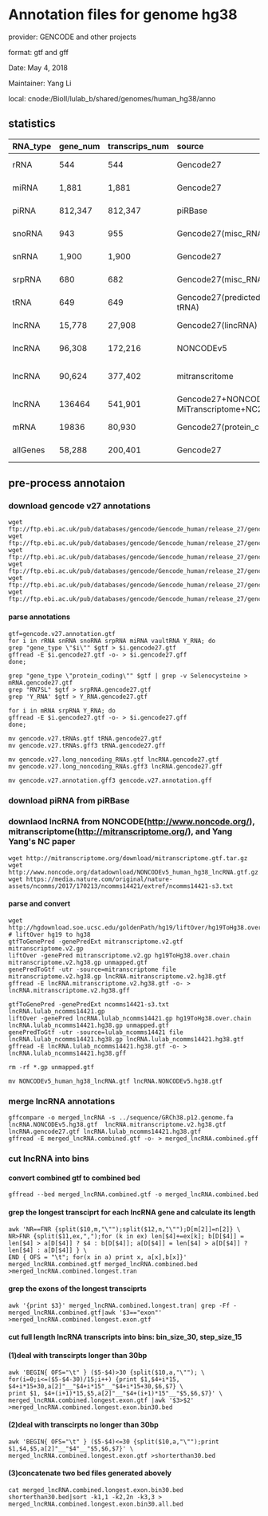 # Annotation files for genome hg38
provider: GENCODE and other projects

format: gtf and gff

Date: May 4, 2018

Maintainer: Yang Li

local: cnode:/BioII/lulab_b/shared/genomes/human_hg38/anno


## statistics

| **RNA_type** | **gene_num** | **transcrips_num** | **source** | **file** |
| :------- |:-------|:------|:-----|:---------|
| rRNA  | 544 | 544 | Gencode27 | rRNA.gencode27.gtf / rRNA.gencode27.gff |
| miRNA | 1,881 | 1,881 | Gencode27 | miRNA.gencode27.gtf / miRNA.gencode27.gff |
| piRNA | 812,347 | 812,347 | piRBase | piRNA.piRBase.hg38.gtf / piRNA.piRBase.hg38.gff |
| snoRNA | 943 | 955 | Gencode27(misc_RNA) | snoRNA.gencode27.gtf / snoRNA.gencode27.gtf |
| snRNA | 1,900 | 1,900 | Gencode27 | snRNA.gencode27.gtf / snRNA.gencode27.gtf |
| srpRNA | 680 | 682 | Gencode27(misc_RNA) | srpRNA.gencode27.gtf / srpRNA.gencode27.gff |
| tRNA | 649 | 649 | Gencode27(predicted tRNA) | tRNA.gencode27.gtf / tRNA.gencode27.gff |
| lncRNA | 15,778 | 27,908 | Gencode27(lincRNA) | lncRNA.gencode27.gtf / lncRNA.gencode27.gff |
| lncRNA | 96,308 | 172,216 | NONCODEv5 | lncRNA.NONCODEv5.hg38.gtf / lncRNA.NONCODEv5.hg38.gff |
| lncRNA | 90,624 | 377,402 | mitranscritome | lncRNA.mitranscriptome.v2.hg38.gtf / lncRNA.mitranscriptome.v2.hg38.gff |
| lncRNA | 136464 | 541,901 | Gencode27+NONCODEv5+ MiTranscriptome+NC2017 | merged_lncRNA.combined.gtf / merged_lncRNA.combined.gff |
| mRNA | 19836 | 80,930 | Gencode27(protein_coding) | mRNA.gencode27.gtf / mRNA.gencode27.gff |
| allGenes | 58,288 | 200,401 | Gencode27 | gencode.v27.annotation.gtf / gencode.v27.annotation.gff |

## pre-process annotaion
### download gencode v27 annotations

```
wget ftp://ftp.ebi.ac.uk/pub/databases/gencode/Gencode_human/release_27/gencode.v27.annotation.gtf.gz
wget ftp://ftp.ebi.ac.uk/pub/databases/gencode/Gencode_human/release_27/gencode.v27.annotation.gff3.gz
wget ftp://ftp.ebi.ac.uk/pub/databases/gencode/Gencode_human/release_27/gencode.v27.long_noncoding_RNAs.gtf.gz
wget ftp://ftp.ebi.ac.uk/pub/databases/gencode/Gencode_human/release_27/gencode.v27.long_noncoding_RNAs.gff3.gz
wget ftp://ftp.ebi.ac.uk/pub/databases/gencode/Gencode_human/release_27/gencode.v27.tRNAs.gtf.gz
wget ftp://ftp.ebi.ac.uk/pub/databases/gencode/Gencode_human/release_27/gencode.v27.tRNAs.gff3.gz
```

#### parse annotations

```
gtf=gencode.v27.annotation.gtf
for i in rRNA snRNA snoRNA srpRNA miRNA vaultRNA Y_RNA; do
grep "gene_type \"$i\"" $gtf > $i.gencode27.gtf
gffread -E $i.gencode27.gtf -o- > $i.gencode27.gff
done;

grep "gene_type \"protein_coding\"" $gtf | grep -v Selenocysteine > mRNA.gencode27.gtf
grep "RN7SL" $gtf > srpRNA.gencode27.gtf
grep 'Y_RNA' $gtf > Y_RNA.gencode27.gtf

for i in mRNA srpRNA Y_RNA; do
gffread -E $i.gencode27.gtf -o- > $i.gencode27.gff
done;

mv gencode.v27.tRNAs.gtf tRNA.gencode27.gtf
mv gencode.v27.tRNAs.gff3 tRNA.gencode27.gff

mv gencode.v27.long_noncoding_RNAs.gtf lncRNA.gencode27.gtf
mv gencode.v27.long_noncoding_RNAs.gff3 lncRNA.gencode27.gff

mv gencode.v27.annotation.gff3 gencode.v27.annotation.gff
```

### download piRNA from piRBase

### downlaod lncRNA from NONCODE(http://www.noncode.org/), mitranscriptome(http://mitranscriptome.org/), and Yang Yang's NC paper

```
wget http://mitranscriptome.org/download/mitranscriptome.gtf.tar.gz
wget http://www.noncode.org/datadownload/NONCODEv5_human_hg38_lncRNA.gtf.gz
wget https://media.nature.com/original/nature-assets/ncomms/2017/170213/ncomms14421/extref/ncomms14421-s3.txt
```

#### parse and convert
```
wget http://hgdownload.soe.ucsc.edu/goldenPath/hg19/liftOver/hg19ToHg38.over.chain.gz
# liftOver hg19 to hg38
gtfToGenePred -genePredExt mitranscriptome.v2.gtf mitranscriptome.v2.gp
liftOver -genePred mitranscriptome.v2.gp hg19ToHg38.over.chain mitranscriptome.v2.hg38.gp unmapped.gtf
genePredToGtf -utr -source=mitranscriptome file mitranscriptome.v2.hg38.gp lncRNA.mitranscriptome.v2.hg38.gtf
gffread -E lncRNA.mitranscriptome.v2.hg38.gtf -o- > lncRNA.mitranscriptome.v2.hg38.gff

gtfToGenePred -genePredExt ncomms14421-s3.txt lncRNA.lulab_ncomms14421.gp
liftOver -genePred lncRNA.lulab_ncomms14421.gp hg19ToHg38.over.chain lncRNA.lulab_ncomms14421.hg38.gp unmapped.gtf
genePredToGtf -utr -source=lulab_ncomms14421 file lncRNA.lulab_ncomms14421.hg38.gp lncRNA.lulab_ncomms14421.hg38.gtf
gffread -E lncRNA.lulab_ncomms14421.hg38.gtf -o- > lncRNA.lulab_ncomms14421.hg38.gff

rm -rf *.gp unmapped.gtf

mv NONCODEv5_human_hg38_lncRNA.gtf lncRNA.NONCODEv5.hg38.gtf
```

### merge lncRNA annotations

```
gffcompare -o merged_lncRNA -s ../sequence/GRCh38.p12.genome.fa lncRNA.NONCODEv5.hg38.gtf  lncRNA.mitranscriptome.v2.hg38.gtf  lncRNA.gencode27.gtf lncRNA.lulab_ncomms14421.hg38.gtf
gffread -E merged_lncRNA.combined.gtf -o- > merged_lncRNA.combined.gff
```

### cut lncRNA into bins
#### convert combined gtf to combined bed
```
gffread --bed merged_lncRNA.combined.gtf -o merged_lncRNA.combined.bed
```
#### grep the longest transciprt for each lncRNA gene and calculate its length
```
awk 'NR==FNR {split($10,m,"\"");split($12,n,"\"");D[m[2]]=n[2]} \
NR>FNR {split($11,ex,",");for (k in ex) len[$4]+=ex[k]; b[D[$4]] = len[$4] > a[D[$4]] ? $4 : b[D[$4]]; a[D[$4]] = len[$4] > a[D[$4]] ? len[$4] : a[D[$4]] } \
END { OFS = "\t"; for(x in a) print x, a[x],b[x]}' merged_lncRNA.combined.gtf merged_lncRNA.combined.bed >merged_lncRNA.combined.longest.tran
```
#### grep the exons of the longest transciprts
```
awk '{print $3}' merged_lncRNA.combined.longest.tran| grep -Ff - merged_lncRNA.combined.gtf|awk '$3=="exon"' >merged_lncRNA.combined.longest.exon.gtf
```
#### cut full length lncRNA transcripts into bins: bin_size_30, step_size_15
#### (1)deal with transcirpts longer than 30bp
```
awk 'BEGIN{ OFS="\t" } ($5-$4)>30 {split($10,a,"\""); \
for(i=0;i<=($5-$4-30)/15;i++) {print $1,$4+i*15, $4+i*15+30,a[2]"__"$4+i*15"__"$4+i*15+30,$6,$7} \
print $1, $4+(i+1)*15,$5,a[2]"__"$4+(i+1)*15"__"$5,$6,$7}' \
merged_lncRNA.combined.longest.exon.gtf |awk '$3>$2' >merged_lncRNA.combined.longest.exon.bin30.bed
```

#### (2)deal with transcirpts no longer than 30bp
```
awk 'BEGIN{ OFS="\t" } ($5-$4)<=30 {split($10,a,"\"");print $1,$4,$5,a[2]"__"$4"__"$5,$6,$7}' \
merged_lncRNA.combined.longest.exon.gtf >shorterthan30.bed
```
#### (3)concatenate two bed files generated abovely
```
cat merged_lncRNA.combined.longest.exon.bin30.bed shorterthan30.bed|sort -k1,1 -k2,2n -k3,3 > merged_lncRNA.combined.longest.exon.bin30.all.bed
```
